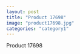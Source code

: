 ```yaml
---
layout: post
title: "Product 17698"
image: "product17698.jpg"
categories: "category1"
---
```

Product 17698
